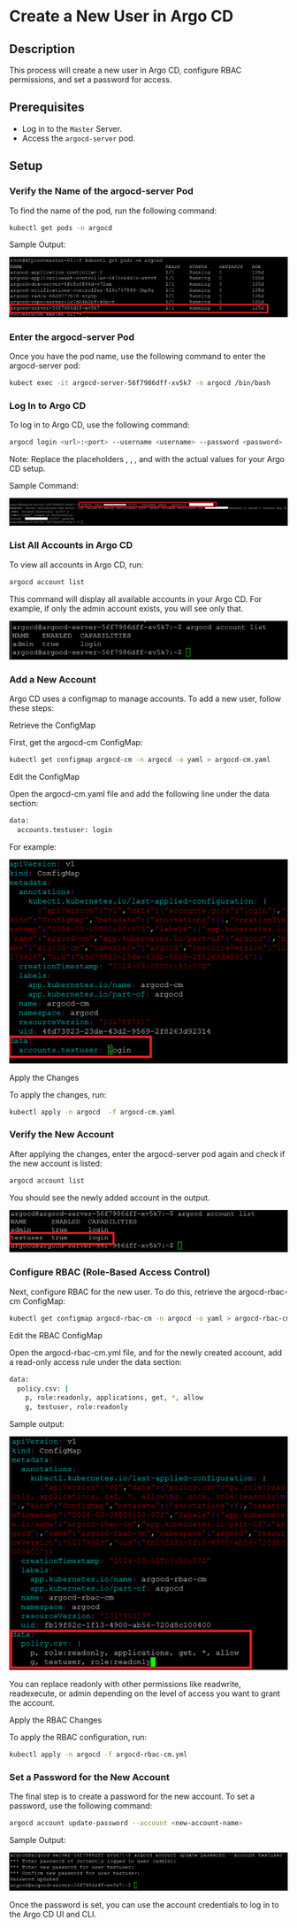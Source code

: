# Create a New User in Argo CD

## Description

This process will create a new user in Argo CD, configure RBAC permissions, and set a password for access.

## Prerequisites

+ Log in to the `Master` Server.
+ Access the `argocd-server` pod.


## Setup

### Verify the Name of the argocd-server Pod

To find the name of the pod, run the following command:

```bash
kubectl get pods -n argocd
```

Sample Output:

![alt text](images/image.png)

### Enter the argocd-server Pod

Once you have the pod name, use the following command to enter the argocd-server pod:

```bash
kubect exec -it argocd-server-56f7986dff-xv5k7 -n argocd /bin/bash
```

### Log In to Argo CD

To log in to Argo CD, use the following command:

```bash
argocd login <url>:<port> --username <username> --password <password>
```

Note: Replace the placeholders <url>, <port>, <username>, and <password> with the actual values for your Argo CD setup.

Sample Command:

![alt text](images/image-1.png)

### List All Accounts in Argo CD

To view all accounts in Argo CD, run:

```bash
argocd account list
```

This command will display all available accounts in your Argo CD. For example, if only the admin account exists, you will see only that.

![alt text](images/image-2.png)

### Add a New Account

Argo CD uses a configmap to manage accounts. To add a new user, follow these steps:

Retrieve the ConfigMap

First, get the argocd-cm ConfigMap:

```bash
kubectl get configmap argocd-cm -n argocd -o yaml > argocd-cm.yaml
```

Edit the ConfigMap

Open the argocd-cm.yaml file and add the following line under the data section:

```bash
data:
  accounts.testuser: login
```

For example:

![alt text](images/image-3.png)

Apply the Changes

To apply the changes, run:

```bash
kubectl apply -n argocd  -f argocd-cm.yaml
```

### Verify the New Account

After applying the changes, enter the argocd-server pod again and check if the new account is listed:

```bash
argocd account list
```

You should see the newly added account in the output.

![alt text](images/image-4.png)

### Configure RBAC (Role-Based Access Control)

Next, configure RBAC for the new user. To do this, retrieve the argocd-rbac-cm ConfigMap:

```bash
kubectl get configmap argocd-rbac-cm -n argocd -o yaml > argocd-rbac-cm.yml
```

Edit the RBAC ConfigMap

Open the argocd-rbac-cm.yml file, and for the newly created account, add a read-only access rule under the data section:

```bash
data:
  policy.csv: |
    p, role:readonly, applications, get, *, allow
    g, testuser, role:readonly
```

Sample output:

![alt text](images/image-5.png)

You can replace readonly with other permissions like readwrite, readexecute, or admin depending on the level of access you want to grant the account.

Apply the RBAC Changes

To apply the RBAC configuration, run:

```bash
kubectl apply -n argocd -f argocd-rbac-cm.yml
```

### Set a Password for the New Account

The final step is to create a password for the new account. To set a password, use the following command:

```bash
argocd account update-password --account <new-account-name>
```

Sample Output:

![alt text](images/image-6.png)

Once the password is set, you can use the account credentials to log in to the Argo CD UI and CLI.

